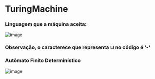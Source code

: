 # TuringMachine

### Linguagem que a máquina aceita:
![image](https://github.com/larasous/TuringMachine/assets/72759776/470cd027-c3ad-4bad-a1f3-d9dcc8df223b)

### Observação, o caracterece que representa ⊔ no código é '-'

### Autômato Finito Determinístico
![image](https://github.com/larasous/TuringMachine/assets/72759776/f10a731d-e40a-4721-a869-395f28c25317)
